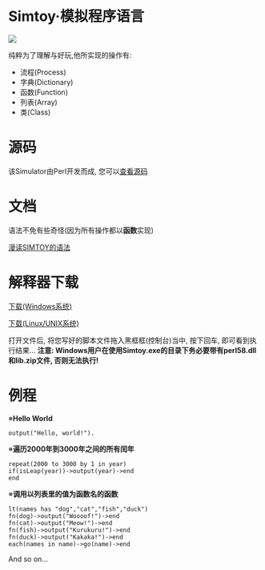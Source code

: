 Simtoy·模拟程序语言
=================================
![](https://img.shields.io/badge/SIMTOY-Programming%20language-red.svg)

纯粹为了理解与好玩,他所实现的操作有:
* 流程(Process)
* 字典(Dictionary)
* 函数(Function)
* 列表(Array)
* 类(Class)
# 源码
该Simulator由Perl开发而成, 您可以[查看源码](src.md)
# 文档
语法不免有些奇怪(因为所有操作都以**函数**实现)

[漫读SIMTOY的语法](document.md)
# 解释器下载
[下载(Windows系统)](https://dev-076.baidupan.com/2019/07/23/8ddeced42c6c1cb71dca045c70f6a423.zip?k=9f9362be1f3c347cbfd97f64c93600a3&t=1563857047&q=simtoy.zip)

[下载(Linux/UNIX系统)](https://simtoy.github.io/Simtoy/simtoy.pl)

打开文件后, 将您写好的脚本文件拖入黑框框(控制台)当中, 按下回车, 即可看到执行结果... **注意: Windows用户在使用Simtoy.exe的目录下务必要带有perl58.dll和lib.zip文件, 否则无法执行!**
# 例程
※**Hello World**
```
output("Hello, world!").
```
※**遍历2000年到3000年之间的所有闰年**
```
repeat(2000 to 3000 by 1 in year)
if(isLeap(year))->output(year)->end
end
```
※**调用以列表里的值为函数名的函数**
```
lt(names has "dog","cat","fish","duck")
fn(dog)->output("Woooof!")->end
fn(cat)->output("Meow!")->end
fn(fish)->output("Kurukuru!")->end
fn(duck)->output("Kakaka!")->end
each(names in name)->go(name)->end
```
And so on...
